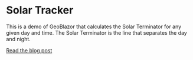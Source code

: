 # Solar Tracker

This is a demo of GeoBlazor that calculates the Solar Terminator for any given
day and time. The Solar Terminator is the line that separates the day and night.

[Read the blog post](https://blog.dymaptic.com/let-the-sunshine-in-blazor)